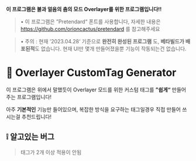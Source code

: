 **이 프로그램은 불과 얼음의 춤의 모드 Overlayer를 위한 프로그램입니다!!**

> • 이 프로그램은 ”Pretendard“ 폰트를 사용합니다, 자세한 내용은 https://github.com/orioncactus/pretendard 를 참고해주세요 

> • 주의 : 현재 ’2023.04.28‘ 기준으로 **완전히 완성된 프로그램** 도, **베타빌드가 배포된적**도 없습니다. 현재 UI만 몇개 만들어졌을뿐 기능이 작동되는건 없습니다.

# 📑 Overlayer CustomTag Generator
이 프로그램은 위에서 말했듯이 Overlayer 모드를 위한 커스텀 태그를 **”쉽게“** 만들어주는 프로그램입니다!

아주 **기본적인** 기능만 들어있으며, 복잡한 방식을 요구하는 태그일경우 직접 만들어 쓰시는걸 추천드립니다!

## ❕ 알고있는 버그

> 태그가 2개 이상 적용이 안됨
